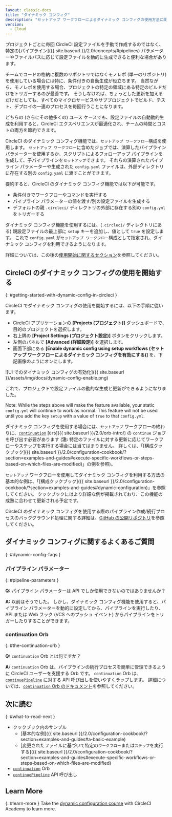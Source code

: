 ```yaml
---
layout: classic-docs
title: "ダイナミック コンフィグ"
description: "セットアップ ワークフローによるダイナミック コンフィグの使用方法に関する開発者向けページ"
version:
  - Cloud
---
```


プロジェクトごとに毎回 CircleCI 設定ファイルを手動で作成するのではなく、特定の[パイプライン]({{ site.baseurl }}/2.0/concepts/#pipelines) パラメーターやファイルパスに応じて設定ファイルを動的に生成できると便利な場合があります。

チームでコードの格納に複数のリポジトリではなくモノレポ (単一のリポジトリ) を使用している場合には特に、条件付きの自動生成が役立ちます。 当然ながら、モノレポを使用する場合、プロジェクトの特定の領域にある特定のビルドだけをトリガーするのが最善です。 そうしなければ、ちょっとした更新を加えるだけだとしても、すべてのマイクロサービスやサブプロジェクトでビルド、テスト、デプロイの一連のプロセスを毎回行うことになります。

どちらの (さらにその他多くの) ユース ケースでも、設定ファイルの自動動的生成を利用すると、CircleCI エクスペリエンスが最適化され、チームの時間とコストの両方を節約できます。

CircleCI のダイナミック コンフィグ機能では、`セットアップ ワークフロー`構成を使用します。 `セットアップ ワークフロー`に含めたジョブでは、演算したパイプライン パラメーターを使用するか、スクリプトによるフォローアップ パイプラインを生成して、子パイプラインを`セットアップ`できます。 それらの演算されたパイプライン パラメーターや生成された `config.yaml` ファイルは、外部ディレクトリに存在する別の `config.yaml` に渡すことができます。

要約すると、CircleCI のダイナミック コンフィグ機能では以下が可能です。

- 条件付きでワークフローやコマンドを実行する
- パイプライン パラメーターの値を渡す/別の設定ファイルを生成する
- デフォルトの親 `.circleci/` ディレクトリの外部に存在する別の `config.yml` をトリガーする

ダイナミック コンフィグ機能を使用するには、(`.circleci/` ディレクトリにある) 親設定ファイルの最上部に `setup` キーを追加し、値として `true` を設定します。 これで `config.yaml` が`セットアップ ワークフロー`構成として指定され、ダイナミック コンフィグを利用できるようになります。

詳細については、この後の[使用開始に関するセクション](#getting-started-with-dynamic-config-in-circleci)を参照してください。

## CircleCI のダイナミック コンフィグの使用を開始する
{: #getting-started-with-dynamic-config-in-circleci }

CircleCI でダイナミック コンフィグの使用を開始するには、以下の手順に従います。

- CircleCI アプリケーションの **[Projects (プロジェクト)]** ダッシュボードで、目的のプロジェクトを選択します。
- 右上隅の **[Project Settings (プロジェクト設定)]** ボタンをクリックします。
- 左側のパネルで **[Advanced (詳細設定)]** を選択します。
- 画面下部にある **[Enable dynamic config using setup workflows (セットアップ ワークフローによるダイナミック コンフィグを有効にする)]** を、下記画像のようにオンにします。

![UI でのダイナミック コンフィグの有効化]({{ site.baseurl }}/assets/img/docs/dynamic-config-enable.png)

これで、プロジェクトで設定ファイルの動的な生成と更新ができるようになりました。

Note: While the steps above will make the feature available, your static `config.yml` will continue to work as normal. This feature will not be used until you add the key `setup` with a value of `true` to that `config.yml`.

ダイナミック コンフィグを使用する場合には、`セットアップ` ワークフローの終わりに、[`continuation`](https://circleci.com/developer/ja/orbs/orb/circleci/continuation) [`Orb`]({{ site.baseurl }}/2.0/orb-intro/) の `continue` ジョブを呼び出す必要があります (**注:** 特定のファイルに対する更新に応じてワークフローやステップを実行する場合には当てはまりません。 詳しくは、「[構成クックブック]({{ site.baseurl }}/2.0/configuration-cookbook/?section=examples-and-guides#execute-specific-workflows-or-steps-based-on-which-files-are-modified)」の例を参照)。

`セットアップ` ワークフローを使用してダイナミック コンフィグを利用する方法の基本的な例は、「[構成クックブック]({{ site.baseurl }}/2.0/configuration-cookbook/?section=examples-and-guides#dynamic-configuration)」を参照してください。 クックブックにはより詳細な例が掲載されており、この機能の成熟に合わせて更新される予定です。

CircleCI のダイナミック コンフィグを使用する際のパイプライン作成/続行プロセスのバックグラウンド処理に関する詳細は、[GitHub の公開リポジトリ](https://github.com/CircleCI-Public/api-preview-docs/blob/master/docs/setup-workflows.md#concepts)を参照してください。

## ダイナミック コンフィグに関するよくあるご質問
{: #dynamic-config-faqs }

### パイプライン パラメーター
{: #pipeline-parameters }

**Q:** パイプライン パラメーターは API でしか使用できないのではありませんか？

**A:** 以前はそうでした。 しかし、ダイナミック コンフィグ機能を使用すると、パイプライン パラメーターを動的に設定してから、パイプラインを実行したり、API または Web フック (VCS へのプッシュ イベント) からパイプラインをトリガーしたりすることができます。

### continuation Orb
{: #the-continuation-orb }

**Q:** `continuation` Orb とは何ですか？

**A:** `continuation` Orb は、パイプラインの続行プロセスを簡単に管理できるように CircleCI ユーザーを支援する Orb です。 `continuation` Orb は、[`continuePipeline`](https://circleci.com/docs/api/v2/#operation/continuePipeline) に対する API 呼び出しを使いやすくラップします。 詳細については、[`continuation` Orb のドキュメント](https://circleci.com/developer/ja/orbs/orb/circleci/continuation)を参照してください。

## 次に読む
{: #what-to-read-next }
- クックブック内のサンプル
  - [基本的な例]({{ site.baseurl }}/2.0/configuration-cookbook/?section=examples-and-guides#a-basic-example)
  - [変更されたファイルに基づいて特定の`ワークフロー`または`ステップ`を実行する]({{ site.baseurl }}/2.0/configuration-cookbook/?section=examples-and-guides#execute-specific-workflows-or-steps-based-on-which-files-are-modified)
- [`continuation`](https://circleci.com/developer/ja/orbs/orb/circleci/continuation) Orb
- [`continuePipeline`](https://circleci.com/docs/api/v2/#operation/continuePipeline) API 呼び出し

## Learn More
{: #learn-more }
Take the [dynamic configuration course](https://academy.circleci.com/dynamic-config?access_code=public-2021) with CircleCI Academy to learn more.
